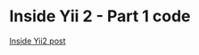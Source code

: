 Inside Yii 2 - Part 1 code
============================

[Inside Yii2 post](http://sundayayandokun.com/2017/08/inside-yii-2---part-1/)